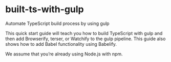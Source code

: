 # built-ts-with-gulp
Automate TypeScript build process by using gulp

This quick start guide will teach you how to build TypeScript with gulp and then add Browserify, terser, or Watchify to the gulp pipeline. This guide also shows how to add Babel functionality using Babelify.

We assume that you’re already using Node.js with npm.
